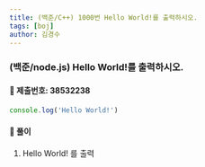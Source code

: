 ```yaml
---
title: (백준/C++) 1000번 Hello World!를 출력하시오.
tags: [boj]
author: 김경수
---
```


### (백준/node.js) Hello World!를 출력하시오.
#### 📌 제출번호: 38532238
``` js
console.log('Hello World!')
```

#### 📌 풀이
1. Hello World! 를 출력